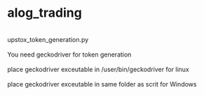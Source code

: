# alog_trading
<br/>
upstox_token_generation.py <br/>
<br/>
You need geckodriver for token generation <br/>
<br/>
place geckodriver exceutable in /user/bin/geckodriver for linux <br/>
<br/>
place geckodriver exceutable in same folder as scrit for Windows <br/>
